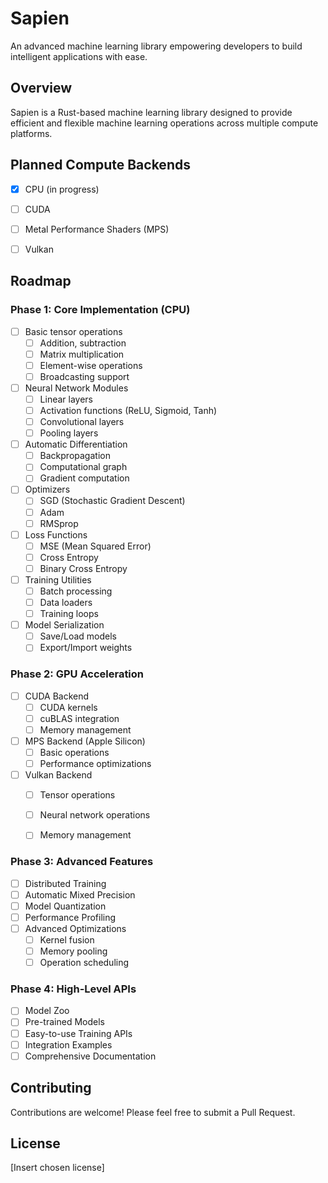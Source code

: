 # Sapien
An advanced machine learning library empowering developers to build intelligent applications with ease.

## Overview
Sapien is a Rust-based machine learning library designed to provide efficient and flexible machine learning operations across multiple compute platforms.

## Planned Compute Backends
- [x] CPU (in progress)
- [ ] CUDA
- [ ] Metal Performance Shaders (MPS)
- [ ] Vulkan



## Roadmap

### Phase 1: Core Implementation (CPU)
- [ ] Basic tensor operations
  - [ ] Addition, subtraction
  - [ ] Matrix multiplication
  - [ ] Element-wise operations
  - [ ] Broadcasting support
- [ ] Neural Network Modules
  - [ ] Linear layers
  - [ ] Activation functions (ReLU, Sigmoid, Tanh)
  - [ ] Convolutional layers
  - [ ] Pooling layers
- [ ] Automatic Differentiation
  - [ ] Backpropagation
  - [ ] Computational graph
  - [ ] Gradient computation
- [ ] Optimizers
  - [ ] SGD (Stochastic Gradient Descent)
  - [ ] Adam
  - [ ] RMSprop
- [ ] Loss Functions
  - [ ] MSE (Mean Squared Error)
  - [ ] Cross Entropy
  - [ ] Binary Cross Entropy
- [ ] Training Utilities
  - [ ] Batch processing
  - [ ] Data loaders
  - [ ] Training loops
- [ ] Model Serialization
  - [ ] Save/Load models
  - [ ] Export/Import weights

### Phase 2: GPU Acceleration
- [ ] CUDA Backend
  - [ ] CUDA kernels
  - [ ] cuBLAS integration
  - [ ] Memory management
- [ ] MPS Backend (Apple Silicon)
  - [ ] Basic operations
  - [ ] Performance optimizations
- [ ] Vulkan Backend
  - [ ] Tensor operations
  - [ ] Neural network operations
  - [ ] Memory management



### Phase 3: Advanced Features
- [ ] Distributed Training
- [ ] Automatic Mixed Precision
- [ ] Model Quantization
- [ ] Performance Profiling
- [ ] Advanced Optimizations
  - [ ] Kernel fusion
  - [ ] Memory pooling
  - [ ] Operation scheduling

### Phase 4: High-Level APIs
- [ ] Model Zoo
- [ ] Pre-trained Models
- [ ] Easy-to-use Training APIs
- [ ] Integration Examples
- [ ] Comprehensive Documentation

## Contributing
Contributions are welcome! Please feel free to submit a Pull Request.

## License
[Insert chosen license]
